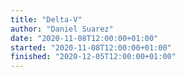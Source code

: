 ```yaml
---
title: "Delta-V"
author: "Daniel Suarez"
date: "2020-11-08T12:00:00+01:00"
started: "2020-11-08T12:00:00+01:00"
finished: "2020-12-05T12:00:00+01:00"
---
```

